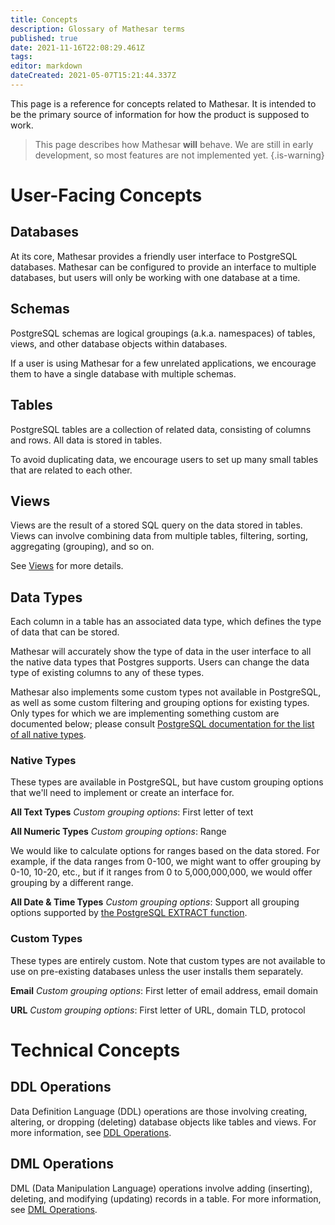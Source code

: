 ```yaml
---
title: Concepts
description: Glossary of Mathesar terms
published: true
date: 2021-11-16T22:08:29.461Z
tags: 
editor: markdown
dateCreated: 2021-05-07T15:21:44.337Z
---
```


This page is a reference for concepts related to Mathesar. It is intended to be the primary source of information for how the product is supposed to work.

> This page describes how Mathesar **will** behave. We are still in early development, so most features are not implemented yet.
{.is-warning}

# User-Facing Concepts

## Databases
At its core, Mathesar provides a friendly user interface to PostgreSQL databases. Mathesar can be configured to provide an interface to multiple databases, but users will only be working with one database at a time.

## Schemas
PostgreSQL schemas are logical groupings (a.k.a. namespaces) of tables, views, and other database objects within databases.

If a user is using Mathesar for a few unrelated applications, we encourage them to have a single database with multiple schemas.

## Tables
PostgreSQL tables are a collection of related data, consisting of columns and rows. All data is stored in tables.

To avoid duplicating data, we encourage users to set up many small tables that are related to each other.

## Views
Views are the result of a stored SQL query on the data stored in tables. Views can involve combining data from multiple tables, filtering, sorting, aggregating (grouping), and so on.

See [Views](/product/concepts/views) for more details.

## Data Types
Each column in a table has an associated data type, which defines the type of data that can be stored.

Mathesar will accurately show the type of data in the user interface to all the native data types that Postgres supports. Users can change the data type of existing columns to any of these types. 

Mathesar also implements some custom types not available in PostgreSQL, as well as some custom filtering and grouping options for existing types. Only types for which we are implementing something custom are documented below; please consult [PostgreSQL documentation for the list of all native types](https://www.postgresql.org/docs/current/datatype.html).

### Native Types
These types are available in PostgreSQL, but have custom grouping options that we'll need to implement or create an interface for.

**All Text Types**
*Custom grouping options*: First letter of text

**All Numeric Types**
*Custom grouping options*: Range

We would like to calculate options for ranges based on the data stored. For example, if the data ranges from 0-100, we might want to offer grouping by 0-10, 10-20, etc., but if it ranges from 0 to 5,000,000,000, we would offer grouping by a different range.

**All Date & Time Types**
*Custom grouping options*: Support all grouping options supported by [the PostgreSQL EXTRACT function](https://www.postgresql.org/docs/current/functions-datetime.html#FUNCTIONS-DATETIME-EXTRACT).

### Custom Types
These types are entirely custom. Note that custom types are not available to use on pre-existing databases unless the user installs them separately.

**Email**
*Custom grouping options*: First letter of email address, email domain

**URL**
*Custom grouping options*: First letter of URL, domain TLD, protocol

# Technical Concepts

## DDL Operations
Data Definition Language (DDL) operations are those involving creating, altering, or dropping (deleting) database objects like tables and views. For more information, see [DDL Operations](/engineering/architecture/ddl).

## DML Operations
DML (Data Manipulation Language) operations involve adding (inserting), deleting, and modifying (updating) records in a table. For more information, see [DML Operations](/engineering/architecture/dml).
